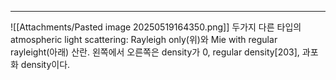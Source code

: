 ---
![[Attachments/Pasted image 20250519164350.png]]
두가지 다른 타입의 atmospheric light scattering: Rayleigh only(위)와  Mie with regular rayleight(아래) 산란. 왼쪽에서 오른쪽은 density가 0, regular density\[203], 과포화 density이다.